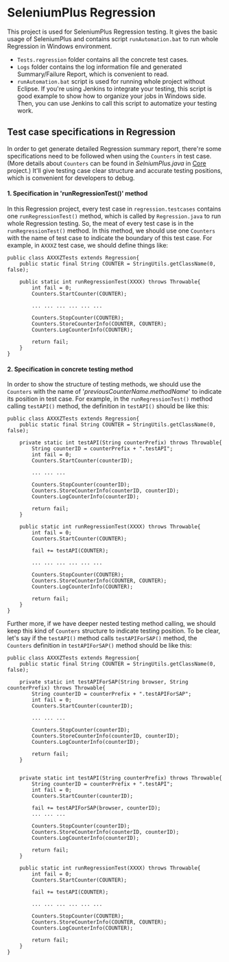 # SeleniumPlus Regression

This project is used for SeleniumPlus Regression testing. It gives the basic usage of SeleniumPlus and contains script ```runAutomation.bat``` to run whole Regression in Windows environment.
* ```Tests.regression``` folder contains all the concrete test cases.
* ```Logs``` folder contains the log information file and generated Summary/Failure Report, which is convenient to read.
* ```runAutomation.bat``` script is used for running whole project without Eclipse. If you're using Jenkins to integrate your testing, this script is good example to show how to organize your jobs in Windows side. Then, you can use Jenkins to call this script to automatize your testing work.

## Test case specifications in Regression

In order to get generate detailed Regression summary report, there're some specifications need to be followed when using the ```Counters``` in test case. (More details about ```Counters``` can be found in *SelniumPlus.java* in [Core](https://github.com/SAFSDEV/Core) project.) It'll give testing case clear structure and accurate testing positions, which is convenient for developers to debug.


#### 1. Specification in 'runRegressionTest()' method

In this Regression project, every test case in ```regression.testcases``` contains one ```runRegressionTest()``` method, which is called by ```Regression.java``` to run whole Regression testing. So, the meat of every test case is in the ```runRegressionTest()``` method. In this method, we should use one ```Counters``` with the name of test case to indicate the boundary of this test case. For example, in ```AXXXZ``` test case, we should define things like:

~~~~
public class AXXXZTests extends Regression{
    public static final String COUNTER = StringUtils.getClassName(0, false);

    public static int runRegressionTest(XXXX) throws Throwable{ 
        int fail = 0;
        Counters.StartCounter(COUNTER); 

        ... ... ... ... ... ...

        Counters.StopCounter(COUNTER);
        Counters.StoreCounterInfo(COUNTER, COUNTER);
        Counters.LogCounterInfo(COUNTER); 
        
        return fail;
    }
}
~~~~


#### 2. Specification in concrete testing method

In order to show the structure of testing methods, we should use the ```Counters``` with the name of '*previousCounterName.methodName*' to indicate its position in test case. For example, in the ```runRegressionTest()``` method calling ```testAPI()``` method, the definition in ```testAPI()``` should be like this:

~~~~
public class AXXXZTests extends Regression{
    public static final String COUNTER = StringUtils.getClassName(0, false);
    
    private static int testAPI(String counterPrefix) throws Throwable{ 
        String counterID = counterPrefix + ".testAPI"; 
        int fail = 0;
        Counters.StartCounter(counterID);

        ... ... ... 

        Counters.StopCounter(counterID);
        Counters.StoreCounterInfo(counterID, counterID);
        Counters.LogCounterInfo(counterID);

        return fail;
    }

    public static int runRegressionTest(XXXX) throws Throwable{ 
        int fail = 0;
        Counters.StartCounter(COUNTER); 
        
        fail += testAPI(COUNTER);

        ... ... ... ... ... ...

        Counters.StopCounter(COUNTER);
        Counters.StoreCounterInfo(COUNTER, COUNTER);
        Counters.LogCounterInfo(COUNTER); 
        
        return fail;
    }
}
~~~~

Further more, if we have deeper nested testing method calling, we should keep this kind of ```Counters``` structure to indicate testing position. To be clear, let's say if the ```testAPI()``` method calls ```testAPIForSAP()``` method, the ```Counters``` definition in ```testAPIForSAP()``` method should be like this:

~~~~
public class AXXXZTests extends Regression{
    public static final String COUNTER = StringUtils.getClassName(0, false);
    
    private static int testAPIForSAP(String browser, String counterPrefix) throws Throwable{   
        String counterID = counterPrefix + ".testAPIForSAP"; 
        int fail = 0;
        Counters.StartCounter(counterID);

        ... ... ... 

        Counters.StopCounter(counterID);
        Counters.StoreCounterInfo(counterID, counterID);
        Counters.LogCounterInfo(counterID);

        return fail;
    }

    
    private static int testAPI(String counterPrefix) throws Throwable{ 
        String counterID = counterPrefix + ".testAPI"; 
        int fail = 0;
        Counters.StartCounter(counterID);

        fail += testAPIForSAP(browser, counterID);
        ... ... ... 

        Counters.StopCounter(counterID);
        Counters.StoreCounterInfo(counterID, counterID);
        Counters.LogCounterInfo(counterID);

        return fail;
    }

    public static int runRegressionTest(XXXX) throws Throwable{ 
        int fail = 0;
        Counters.StartCounter(COUNTER); 
        
        fail += testAPI(COUNTER);

        ... ... ... ... ... ...

        Counters.StopCounter(COUNTER);
        Counters.StoreCounterInfo(COUNTER, COUNTER);
        Counters.LogCounterInfo(COUNTER); 
        
        return fail;
    }
}
~~~~
